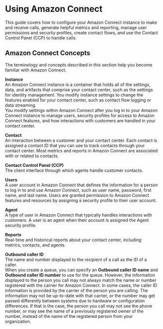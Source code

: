# Using Amazon Connect<a name="using-amazon-connect"></a>

This guide covers how to configure your Amazon Connect instance to make and receive calls, generate helpful metrics and reporting, manage user permissions and security profiles, create contact flows, and use the Contact Control Panel \(CCP\) to handle calls\.

## Amazon Connect Concepts<a name="amazon-connect-concepts"></a>

The terminology and concepts described in this section help you become familiar with Amazon Connect\.

**Instance**  
An Amazon Connect instance is a container that holds all of the settings, data, and artifacts that comprise your contact center, such as the settings for identity management\. You modify instance settings to change the features enabled for your contact center, such as contact flow logging or data streaming\.  
You modify settings within Amazon Connect after you log in to your Amazon Connect instance to manage users, security profiles for access to Amazon Connect features, and how interactions with customers are handled in your contact center\.

**Contact**  
An interaction between a customer and your contact center\. Each contact is assigned a contact ID that you can use to track contacts through your contact center\. Most metrics and reports in Amazon Connect are associated with or related to contacts\.

**Contact Control Panel \(CCP\)**  
The client interface through which agents handle customer contacts\.

**Users**  
A user account in Amazon Connect that defines the information for a person to log in to and use Amazon Connect, such as user name, password, first name, and last name\. Users are granted permission to Amazon Connect features and resources by assigning a security profile to their user account\.

**Agent**  
A type of user in Amazon Connect that typically handles interactions with customers\. A user is an agent when their account is assigned the Agent security profile\.

**Reports**  
Real\-time and historical reports about your contact center, including metrics, contacts, and agents\.

**Outbound caller ID**  
The name and number displayed to the recipient of a call as the ID of a caller\.  
When you create a queue, you can specify an **Outbound caller ID name** and **Outbound caller ID number** to use for the queue\. However, the information displayed to the person you call may not always match the name or number registered with the carrier for Amazon Connect\. In some cases, the caller ID information is provided by the carrier of the person you are calling\. The information may not be up\-to\-date with that carrier, or the number may get passed differently between systems due to hardware or configuration differences\. If that is the case, the person you call may not see the phone number, or may see the name of a previously registered owner of the number, instead of the name of the registered person from your organization\.